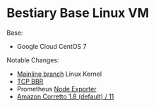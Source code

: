 # Bestiary Base Linux VM

Base:

- Google Cloud CentOS 7

Notable Changes:

- [Mainline branch](https://www.kernel.org/) Linux Kernel
- [TCP BBR](https://medium.com/google-cloud/tcp-bbr-magic-dust-for-network-performance-57a5f1ccf437)
- Prometheus [Node Exporter](https://github.com/prometheus/node_exporter)
- [Amazon Corretto 1.8 (default) / 11](https://aws.amazon.com/corretto/)
